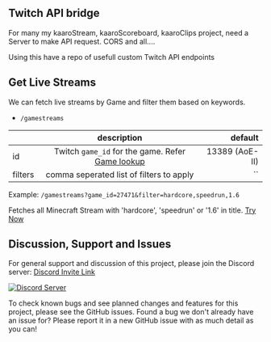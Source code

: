 ## Twitch API bridge
For many my kaaroStream, kaaroScoreboard, kaaroClips project, need a Server to make API request. CORS and all....

Using this have a repo of usefull custom Twitch API endpoints

## Get Live Streams
We can fetch live streams by Game and filter them based on keywords.
* `/gamestreams`

|      |      description      |  default |
|----------|:-------------:|------:|
| id |  Twitch `game_id` for the game. Refer [Game lookup](https://karx.github.io/twitch/lookup) | 13389 (AoE-II) |
| filters |    comma seperated list of filters to apply   |   `` |


Example: `/gamestreams?game_id=27471&filter=hardcore,speedrun,1.6`

Fetches all Minecraft Stream with 'hardcore', 'speedrun' or '1.6' in title.
[Try Now](http://tbridge.akriya.co.in/gamestreams?game_id=27471&filter=hardcore,speedrun,1.6)

## Discussion, Support and Issues
For general support and discussion of this project, please join the Discord server: [Discord Invite Link](https://discord.gg/B2cERQ5)

[![Discord Server](https://discordapp.com/api/guilds/552881714196774953/widget.png?style=banner2)](https://discord.gg/B2cERQ5)

To check known bugs and see planned changes and features for this project, please see the GitHub issues.
Found a bug we don't already have an issue for? Please report it in a new GitHub issue with as much detail as you can!
